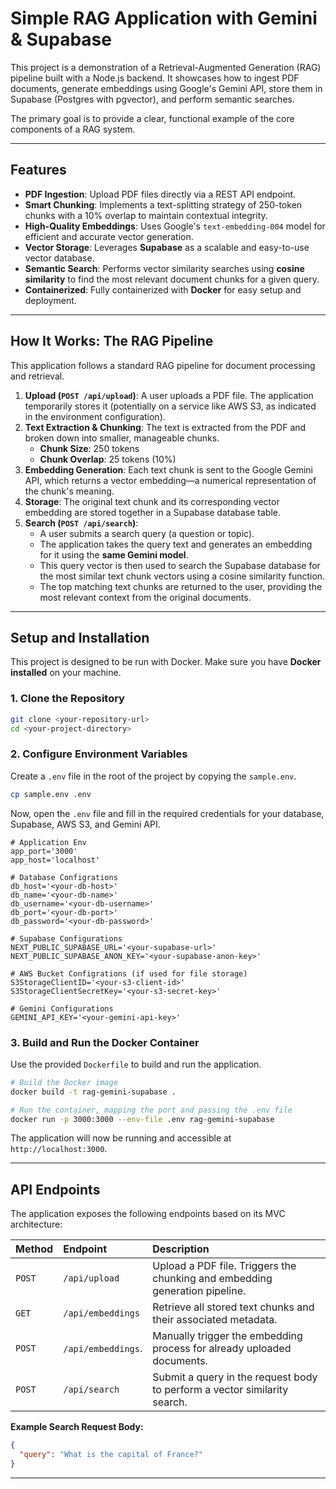# Simple RAG Application with Gemini & Supabase

This project is a demonstration of a Retrieval-Augmented Generation (RAG) pipeline built with a Node.js backend. It showcases how to ingest PDF documents, generate embeddings using Google's Gemini API, store them in Supabase (Postgres with pgvector), and perform semantic searches.

The primary goal is to provide a clear, functional example of the core components of a RAG system.

---

## Features

-   **PDF Ingestion**: Upload PDF files directly via a REST API endpoint.
-   **Smart Chunking**: Implements a text-splitting strategy of 250-token chunks with a 10% overlap to maintain contextual integrity.
-   **High-Quality Embeddings**: Uses Google's `text-embedding-004` model for efficient and accurate vector generation.
-   **Vector Storage**: Leverages **Supabase** as a scalable and easy-to-use vector database.
-   **Semantic Search**: Performs vector similarity searches using **cosine similarity** to find the most relevant document chunks for a given query.
-   **Containerized**: Fully containerized with **Docker** for easy setup and deployment.

---

## How It Works: The RAG Pipeline

This application follows a standard RAG pipeline for document processing and retrieval.

1.  **Upload (`POST /api/upload`)**: A user uploads a PDF file. The application temporarily stores it (potentially on a service like AWS S3, as indicated in the environment configuration).
2.  **Text Extraction & Chunking**: The text is extracted from the PDF and broken down into smaller, manageable chunks.
    -   **Chunk Size**: 250 tokens
    -   **Chunk Overlap**: 25 tokens (10%)
3.  **Embedding Generation**: Each text chunk is sent to the Google Gemini API, which returns a vector embedding—a numerical representation of the chunk's meaning.
4.  **Storage**: The original text chunk and its corresponding vector embedding are stored together in a Supabase database table.
5.  **Search (`POST /api/search`)**:
    -   A user submits a search query (a question or topic).
    -   The application takes the query text and generates an embedding for it using the **same Gemini model**.
    -   This query vector is then used to search the Supabase database for the most similar text chunk vectors using a cosine similarity function.
    -   The top matching text chunks are returned to the user, providing the most relevant context from the original documents.



---

## Setup and Installation

This project is designed to be run with Docker. Make sure you have **Docker installed** on your machine.

### 1. Clone the Repository

```bash
git clone <your-repository-url>
cd <your-project-directory>
```

### 2. Configure Environment Variables

Create a `.env` file in the root of the project by copying the `sample.env`.

```bash
cp sample.env .env
```

Now, open the `.env` file and fill in the required credentials for your database, Supabase, AWS S3, and Gemini API.

```env
# Application Env
app_port='3000'
app_host='localhost'

# Database Configrations
db_host='<your-db-host>'
db_name='<your-db-name>'
db_username='<your-db-username>'
db_port='<your-db-port>'
db_password='<your-db-password>'

# Supabase Configurations
NEXT_PUBLIC_SUPABASE_URL='<your-supabase-url>'
NEXT_PUBLIC_SUPABASE_ANON_KEY='<your-supabase-anon-key>'
            
# AWS Bucket Configrations (if used for file storage)
S3StorageClientID='<your-s3-client-id>'
S3StorageClientSecretKey='<your-s3-secret-key>'

# Gemini Configurations
GEMINI_API_KEY='<your-gemini-api-key>'
```

### 3. Build and Run the Docker Container

Use the provided `Dockerfile` to build and run the application.

```bash
# Build the Docker image
docker build -t rag-gemini-supabase .

# Run the container, mapping the port and passing the .env file
docker run -p 3000:3000 --env-file .env rag-gemini-supabase
```

The application will now be running and accessible at `http://localhost:3000`.

---

## API Endpoints

The application exposes the following endpoints based on its MVC architecture:

| Method | Endpoint                    | Description                                                                 |
| :----- | :-------------------------- | :-------------------------------------------------------------------------- |
| `POST` | `/api/upload`               | Upload a PDF file. Triggers the chunking and embedding generation pipeline. |
| `GET`  | `/api/embeddings`           | Retrieve all stored text chunks and their associated metadata.              |
| `POST` | `/api/embeddings`.          | Manually trigger the embedding process for already uploaded documents.      |
| `POST` | `/api/search`               | Submit a query in the request body to perform a vector similarity search.   |

**Example Search Request Body:**

```json
{
  "query": "What is the capital of France?"
}
```

---
